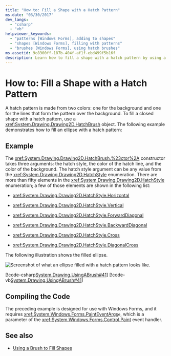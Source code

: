 ```yaml
---
title: "How to: Fill a Shape with a Hatch Pattern"
ms.date: "03/30/2017"
dev_langs: 
  - "csharp"
  - "vb"
helpviewer_keywords: 
  - "patterns [Windows Forms], adding to shapes"
  - "shapes [Windows Forms], filling with patterns"
  - "brushes [Windows Forms], using hatch brushes"
ms.assetid: 9c8300ff-187b-404f-af1f-ebd499f5b16f
description: Learn how to fill a shape with a hatch pattern by using a HatchBrush object, with supporting images and descriptions.
---
```

# How to: Fill a Shape with a Hatch Pattern
A hatch pattern is made from two colors: one for the background and one for the lines that form the pattern over the background. To fill a closed shape with a hatch pattern, use a <xref:System.Drawing.Drawing2D.HatchBrush> object. The following example demonstrates how to fill an ellipse with a hatch pattern:  
  
## Example  
 The <xref:System.Drawing.Drawing2D.HatchBrush.%23ctor%2A> constructor takes three arguments: the hatch style, the color of the hatch line, and the color of the background. The hatch style argument can be any value from the <xref:System.Drawing.Drawing2D.HatchStyle> enumeration. There are more than fifty elements in the <xref:System.Drawing.Drawing2D.HatchStyle> enumeration; a few of those elements are shown in the following list:  
  
- <xref:System.Drawing.Drawing2D.HatchStyle.Horizontal>  
  
- <xref:System.Drawing.Drawing2D.HatchStyle.Vertical>  
  
- <xref:System.Drawing.Drawing2D.HatchStyle.ForwardDiagonal>  
  
- <xref:System.Drawing.Drawing2D.HatchStyle.BackwardDiagonal>  
  
- <xref:System.Drawing.Drawing2D.HatchStyle.Cross>  
  
- <xref:System.Drawing.Drawing2D.HatchStyle.DiagonalCross>  
  
 The following illustration shows the filled ellipse.  
  
  ![Screenshot of what an ellipse filled with a hatch pattern looks like.](./media/how-to-fill-a-shape-with-a-hatch-pattern/ellipse-filled-hatch.png "hatch1")
  
 [!code-csharp[System.Drawing.UsingABrush#41](~/samples/snippets/csharp/VS_Snippets_Winforms/System.Drawing.UsingABrush/CS/Class1.cs#41)]
 [!code-vb[System.Drawing.UsingABrush#41](~/samples/snippets/visualbasic/VS_Snippets_Winforms/System.Drawing.UsingABrush/VB/Class1.vb#41)]  
  
## Compiling the Code  
 The preceding example is designed for use with Windows Forms, and it requires <xref:System.Windows.Forms.PaintEventArgs>`e`, which is a parameter of the <xref:System.Windows.Forms.Control.Paint> event handler.  
  
## See also

- [Using a Brush to Fill Shapes](using-a-brush-to-fill-shapes.md)
